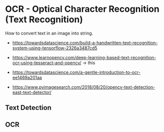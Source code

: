 # OCR - Optical Character Recognition (Text Recognition)

How to convert text in an image into string. 

- https://towardsdatascience.com/build-a-handwritten-text-recognition-system-using-tensorflow-2326a3487cd5
- https://www.learnopencv.com/deep-learning-based-text-recognition-ocr-using-tesseract-and-opencv/ -> this 
- https://towardsdatascience.com/a-gentle-introduction-to-ocr-ee1469a201aa

- https://www.pyimagesearch.com/2018/08/20/opencv-text-detection-east-text-detector/

## Text Detection 

## OCR 
